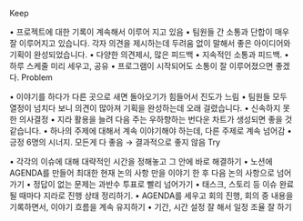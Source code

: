 Keep

• 프로젝트에 대한 기록이 계속해서 이루어 지고 있음
• 팀원들 간 소통과 단합이 매우 잘 이루어지고 있습니다. 각자 의견을 제시하는데 두려움 없이 말해서 좋은 아이디어와 기획이 완성되었습니다.
• 다양한 의견제시, 많은 피드백
• 지속적인 소통과 피드백.
• 하루 스케줄 미리 세우고, 공유
• 프로그램이 시작되어도 소통이 잘 이루어졌으면 좋겠다.
Problem

• 이야기를 하다가 다른 곳으로 새면 돌아오기가 힘들어서 진도가 느림
• 팀원들 모두 열정이 넘치다 보니 의견이 많아져 기획을 완성하는데 오래 걸렸습니다.
• 신속하지 못한 의사결정
• 지라 활용을 늘려 다음 주는 우하향하는 번다운 차트가 생성되면 좋을 것 같습니다.
• 하나의 주제에 대해서 계속 이야기해야 하는데, 다른 주제로 계속 넘어감
• 긍정 6명의 시너지. 모든게 다 좋음 → 결과적으로 좋지 않음
Try

• 각각의 이슈에 대해 대략적인 시간을 정해놓고 그 안에 바로 해결하기
• 노션에 AGENDA를 만들어 최대한 현재 논의 사항 만을 이야기 한 후 다음 논의 사항으로 넘어가기
• 정답이 없는 문제는 과반수 투표로 빨리 넘어가기
• 태스크, 스토리 등 이슈 완료 될 때마다 지라로 진행 상태 정리하기.
• AGENDA를 세우고 회의 진행, 회의 중 내용을 기록하면서, 이야기 흐름을 계속 유지하기
• 기간, 시간 설정 잘 해서 일정 조율 잘 하기
